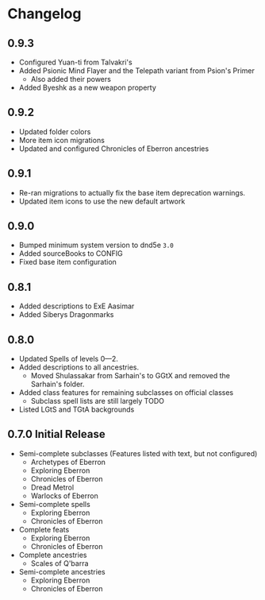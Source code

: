 # Changelog

## 0.9.3

- Configured Yuan-ti from Talvakri's
- Added Psionic Mind Flayer and the Telepath variant from Psion's Primer
  - Also added their powers
- Added Byeshk as a new weapon property

## 0.9.2

- Updated folder colors
- More item icon migrations
- Updated and configured Chronicles of Eberron ancestries

## 0.9.1

- Re-ran migrations to actually fix the base item deprecation warnings.
- Updated item icons to use the new default artwork

## 0.9.0

- Bumped minimum system version to dnd5e `3.0`
- Added sourceBooks to CONFIG
- Fixed base item configuration

## 0.8.1

- Added descriptions to ExE Aasimar
- Added Siberys Dragonmarks

## 0.8.0

- Updated Spells of levels 0—2.
- Added descriptions to all ancestries.
  - Moved Shulassakar from Sarhain's to GGtX and removed the Sarhain's folder.
- Added class features for remaining subclasses on official classes
  - Subclass spell lists are still largely TODO
- Listed LGtS and TGtA backgrounds

## 0.7.0 Initial Release

- Semi-complete subclasses (Features listed with text, but not configured)
  - Archetypes of Eberron
  - Exploring Eberron
  - Chronicles of Eberron
  - Dread Metrol
  - Warlocks of Eberron
- Semi-complete spells
  - Exploring Eberron
  - Chronicles of Eberron
- Complete feats
  - Exploring Eberron
  - Chronicles of Eberron
- Complete ancestries
  - Scales of Q'barra
- Semi-complete ancestries
  - Exploring Eberron
  - Chronicles of Eberron
